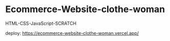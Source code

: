 # Ecommerce-Website-clothe-woman
HTML-CSS-JavaScript-SCRATCH

deploy: https://ecommerce-website-clothe-woman.vercel.app/